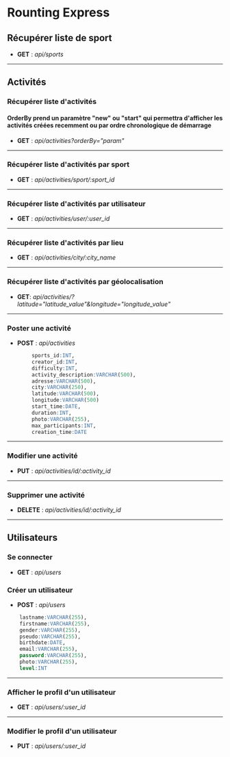 # Rounting Express

## Récupérer liste de sport

- **GET** : _api/sports_

---

## Activités

### Récupérer liste d'activités

#### OrderBy prend un paramètre "new" ou "start" qui permettra d'afficher les activités créées recemment ou par ordre chronologique de démarrage

- **GET** : _api/activities?orderBy="param"_

---

### Récupérer liste d'activités par sport

- **GET** : _api/activities/sport/:sport_id_

---

### Récupérer liste d'activités par utilisateur

- **GET** : _api/activities/user/:user_id_

---

### Récupérer liste d'activités par lieu

- **GET** : _api/activities/city/:city_name_

---

### Récupérer liste d'activités par géolocalisation

- **GET**: _api/activities/?latitude="latitude_value"&longitude="longitude_value"_

---

### Poster une activité

- **POST** : _api/activities_

```sql
        sports_id:INT,
        creator_id:INT,
        difficulty:INT,
        activity_description:VARCHAR(500),
        adresse:VARCHAR(500),
        city:VARCHAR(250),
        latitude:VARCHAR(500),
        longitude:VARCHAR(500)
        start_time:DATE,
        duration:INT,
        photo:VARCHAR(255),
        max_participants:INT,
        creation_time:DATE
```

---

### Modifier une activité

- **PUT** : _api/activities/id/:activity_id_

---

### Supprimer une activité

- **DELETE** : _api/activities/id/:activity_id_

---

## Utilisateurs

### Se connecter

- **GET** : _api/users_

### Créer un utilisateur

- **POST** : _api/users_

```sql
    lastname:VARCHAR(255),
    firstname:VARCHAR(255),
    gender:VARCHAR(255),
    pseudo:VARCHAR(255),
    birthdate:DATE,
    email:VARCHAR(255),
    password:VARCHAR(255),
    photo:VARCHAR(255),
    level:INT
```

---

### Afficher le profil d'un utilisateur

- **GET** : _api/users/:user_id_

---

### Modifier le profil d'un utilisateur

- **PUT** : _api/users/:user_id_
